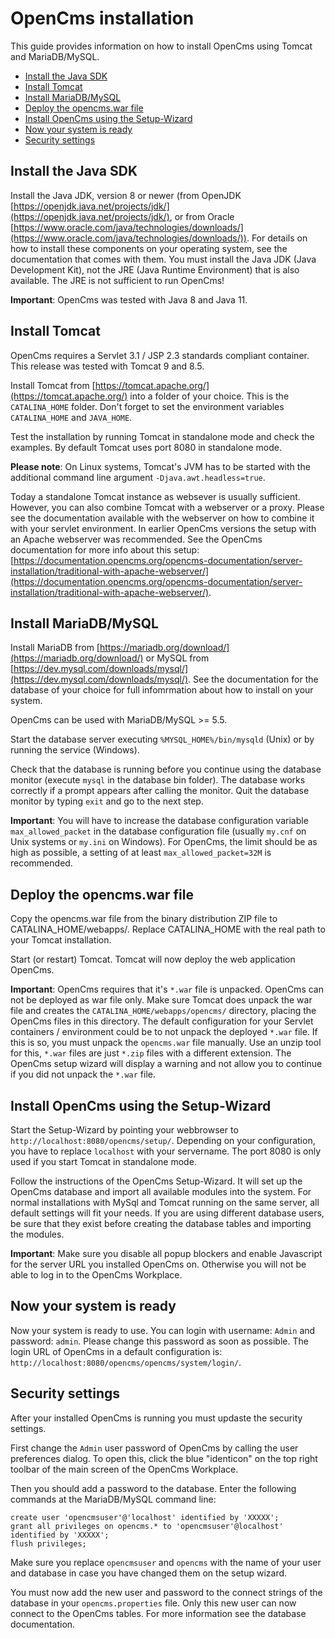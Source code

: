 # OpenCms installation

This guide provides information on how to install OpenCms using Tomcat and MariaDB/MySQL.

- [Install the Java SDK](#install-the-java-sdk)
- [Install Tomcat](#install-tomcat)
- [Install MariaDB/MySQL](#install-mariadb-mysql)
- [Deploy the opencms.war file](#deploy-the-opencms-war-file)
- [Install OpenCms using the Setup-Wizard](#install-opencms-using-the-setup-wizard)
- [Now your system is ready](#now-your-system-is-ready)
- [Security settings](#security-settings)

## Install the Java SDK
Install the Java JDK, version 8 or newer (from OpenJDK [https://openjdk.java.net/projects/jdk/](https://openjdk.java.net/projects/jdk/), or from Oracle [https://www.oracle.com/java/technologies/downloads/](https://www.oracle.com/java/technologies/downloads/)). For details on how to install these components on your operating system, see the documentation that comes with them. You must install the Java JDK (Java Development Kit), not the JRE (Java Runtime Environment) that is also available. The JRE is not sufficient to run OpenCms!

**Important**: OpenCms was tested with Java 8 and Java 11.

## Install Tomcat
OpenCms requires a Servlet 3.1 / JSP 2.3 standards compliant container. This release was tested with Tomcat 9 and 8.5.

Install Tomcat from [https://tomcat.apache.org/](https://tomcat.apache.org/) into a folder of your choice. This is the `CATALINA_HOME` folder. Don't forget to set the environment variables `CATALINA_HOME` and `JAVA_HOME`.

Test the installation by running Tomcat in standalone mode and check the examples.
By default Tomcat uses port 8080 in standalone mode. 

**Please note**: On Linux systems, Tomcat's JVM has to be started with the additional command line argument `-Djava.awt.headless=true`.

Today a standalone Tomcat instance as websever is usually sufficient.
However, you can also combine Tomcat with a webserver or a proxy. 
Please see the documentation available with the webserver on how to combine it with your servlet environment.
In earlier OpenCms versions the setup with an Apache webserver was recommended. See the OpenCms documentation for more info about this setup:
[https://documentation.opencms.org/opencms-documentation/server-installation/traditional-with-apache-webserver/](https://documentation.opencms.org/opencms-documentation/server-installation/traditional-with-apache-webserver/).

## Install MariaDB/MySQL
Install MariaDB from [https://mariadb.org/download/](https://mariadb.org/download/) or MySQL from [https://dev.mysql.com/downloads/mysql/](https://dev.mysql.com/downloads/mysql/). See the documentation for the database of your choice for full infomrmation about how to install on your system.

OpenCms can be used with MariaDB/MySQL >= 5.5.

Start the database server executing `%MYSQL_HOME%/bin/mysqld` (Unix) or by running the service (Windows).

Check that the database is running before you continue using the database monitor (execute `mysql` in the database bin folder). The database works correctly if a prompt appears after calling the monitor. Quit the database monitor by typing `exit` and go to the next step.

**Important**: You will have to increase the database configuration variable `max_allowed_packet` in the database configuration file (usually `my.cnf` on Unix systems or `my.ini` on Windows). For OpenCms, the limit should be as high as possible, a setting of at least `max_allowed_packet=32M` is recommended.

## Deploy the opencms.war file
Copy the opencms.war file from the binary distribution ZIP file to CATALINA_HOME/webapps/. Replace CATALINA_HOME with the real path to your Tomcat installation.

Start (or restart) Tomcat. Tomcat will now deploy the web application OpenCms.

**Important**: OpenCms requires that it's `*.war` file is unpacked. OpenCms can not be deployed as war file only. Make sure Tomcat does unpack the war file and creates the `CATALINA_HOME/webapps/opencms/` directory, placing the OpenCms files in this directory. The default configuration for your Servlet containers / environment could be to not unpack the deployed `*.war` file. If this is so, you must unpack the `opencms.war` file manually. Use an unzip tool for this, `*.war` files are just `*.zip` files with a different extension. The OpenCms setup wizard will display a warning and not allow you to continue if you did not unpack the `*.war` file.

## Install OpenCms using the Setup-Wizard
Start the Setup-Wizard by pointing your webbrowser to `http://localhost:8080/opencms/setup/`. Depending on your configuration, you have to replace `localhost` with your servername. The port 8080 is only used if you start Tomcat in standalone mode.

Follow the instructions of the OpenCms Setup-Wizard. It will set up the OpenCms database and import all available modules into the system. For normal installations with MySql and Tomcat running on the same server, all default settings will fit your needs. If you are using different database users, be sure that they exist before creating the database tables and importing the modules.

**Important**: Make sure you disable all popup blockers and enable Javascript for the server URL you installed OpenCms on. Otherwise you will not be able to log in to the OpenCms Workplace.

## Now your system is ready
Now your system is ready to use. You can login with username: `Admin` and password: `admin`. Please change this password as soon as possible. The login URL of OpenCms in a default configuration is: `http://localhost:8080/opencms/opencms/system/login/`.

## Security settings
After your installed OpenCms is running you must updaste the security settings.

First change the `Admin` user password of OpenCms by calling the user preferences dialog. To open this, click the blue "identicon" on the top right toolbar of the main screen of the OpenCms Workplace.

Then you should add a password to the database. Enter the following commands at the MariaDB/MySQL command line:

```
create user 'opencmsuser'@'localhost' identified by 'XXXXX';
grant all privileges on opencms.* to 'opencmsuser'@localhost' identified by 'XXXXX';
flush privileges;
```

Make sure you replace `opencmsuser` and `opencms` with the name of your user and database in case you have changed them on the setup wizard.

You must now add the new user and password to the connect strings of the database in your `opencms.properties` file. Only this new user can now connect to the OpenCms tables. For more information see the database documentation.